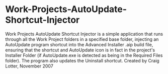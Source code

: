 Work-Projects-AutoUpdate-Shortcut-Injector
==========================================

Work Projects AutoUpdate Shortcut Injector is a simple application that runs through all the Work Project folders in a specified base folder, injecting an AutoUpdate program shortcut into the Advanced Installer .aip build file, ensuring that the shortcut and AutoUpdate icon is in fact in the project's Installer Folder (if AutoUpdate.exe is detected as being in the Required Files folder). The program also updates the Uninstall shortcut.  Created by Craig Lotter, November 2007
